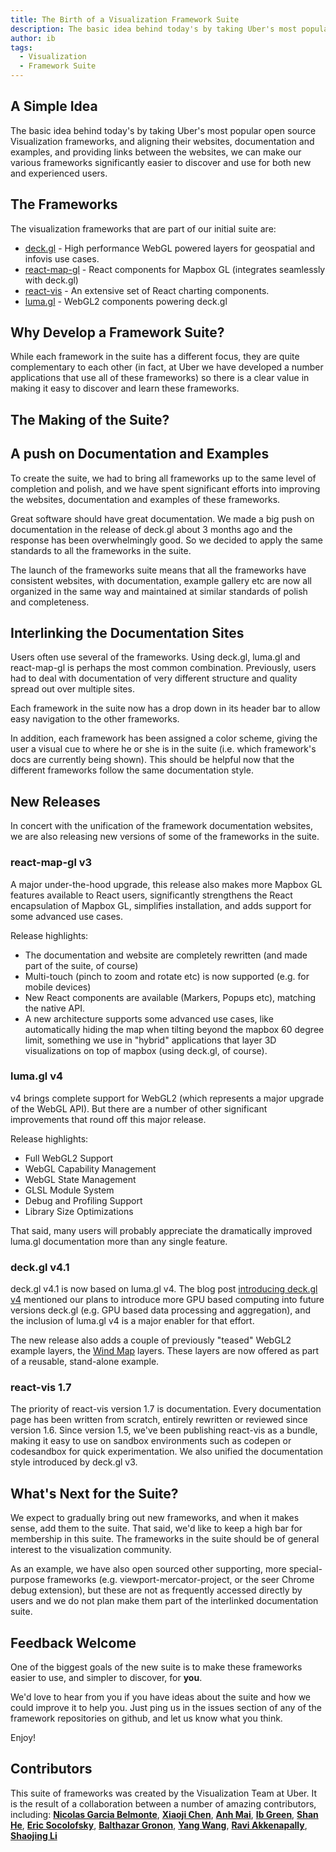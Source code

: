 ```yaml
---
title: The Birth of a Visualization Framework Suite
description: The basic idea behind today's by taking Uber's most popular open source Visualization frameworks, and aligning their websites, documentation and examples, and providing links between the websites, we can make our various frameworks significantly easier to discover and use for both new and experienced users.
author: ib
tags:
  - Visualization
  - Framework Suite
---
```


## A Simple Idea

The basic idea behind today's by taking Uber's most popular open source Visualization frameworks, and aligning their websites, documentation and examples, and providing links between the websites, we can make our various frameworks significantly easier to discover and use for both new and experienced users.


## The Frameworks

The visualization frameworks that are part of our initial suite are:

* [deck.gl](https://uber.github.io/deck.gl/) - High performance WebGL powered layers for geospatial and infovis use cases.
* [react-map-gl](https://uber.github.io/react-map-gl/) - React components for Mapbox GL (integrates seamlessly with deck.gl)
* [react-vis](https://uber.github.io/react-vis) - An extensive set of React charting components.
* [luma.gl](https://uber.github.io/luma.gl) - WebGL2 components powering deck.gl


## Why Develop a Framework Suite?

While each framework in the suite has a different focus, they are quite complementary to each other (in fact, at Uber we have developed a number applications that use all of these frameworks) so there is a clear value in making it easy to discover and learn these frameworks.


## The Making of the Suite?

## A push on Documentation and Examples

To create the suite, we had to bring all frameworks up to the same level of completion and polish, and we have spent significant efforts into improving the websites, documentation and examples of these frameworks.

Great software should have great documentation. We made a big push on documentation in the release of deck.gl about 3 months ago and the response has been overwhelmingly good. So we decided to apply the same standards to all the frameworks in the suite.

The launch of the frameworks suite means that all the frameworks have consistent websites, with documentation, example gallery etc are now all organized in the same way and maintained at similar standards of polish and completeness.


## Interlinking the Documentation Sites

Users often use several of the frameworks. Using deck.gl, luma.gl and react-map-gl is perhaps the most common combination. Previously, users had to deal with documentation of very different structure and quality spread out over multiple sites.

Each framework in the suite now has a drop down in its header bar to allow easy navigation to the other frameworks.

In addition, each framework has been assigned a color scheme, giving the user a visual cue to where he or she is in the suite (i.e. which framework's docs are currently being shown). This should be helpful now that the different frameworks follow the same documentation style.



## New Releases

In concert with the unification of the framework documentation websites, we are also releasing new versions of some of the frameworks in the suite.


### react-map-gl v3

A major under-the-hood upgrade, this release also makes more Mapbox GL features available to React users, significantly strengthens the React encapsulation of Mapbox GL, simplifies installation, and adds support for some advanced use cases.

Release highlights:
* The documentation and website are completely rewritten (and made part of the suite, of course)
* Multi-touch (pinch to zoom and rotate etc) is now supported (e.g. for mobile devices)
* New React components are available (Markers, Popups etc), matching the native API.
* A new architecture supports some advanced use cases, like automatically hiding the map when tilting beyond the mapbox 60 degree limit, something we use in "hybrid" applications that layer 3D visualizations on top of mapbox (using deck.gl, of course).


### luma.gl v4

v4 brings complete support for WebGL2 (which represents a major upgrade of the WebGL API). But there are a number of other significant improvements that round off this major release.

Release highlights:
* Full WebGL2 Support
* WebGL Capability Management
* WebGL State Management
* GLSL Module System
* Debug and Profiling Support
* Library Size Optimizations

That said, many users will probably appreciate the dramatically improved luma.gl documentation more than any single feature.


### deck.gl v4.1

deck.gl v4.1 is now based on luma.gl v4. The blog post [introducing deck.gl v4](http://uber.github.io/deck.gl/blog/2017/introducing-deckgl-v4) mentioned our plans to introduce more GPU based computing into future versions deck.gl (e.g. GPU based data processing and aggregation), and the inclusion of luma.gl v4 is a major enabler for that effort.

The new release also  adds a couple of previously "teased" WebGL2 example layers, the [Wind Map](http://uber.github.io/deck.gl/blog/2017/wind-map) layers. These layers are now offered as part of a reusable, stand-alone example.


### react-vis 1.7

The priority of react-vis version 1.7 is documentation. Every documentation page has been written from scratch, entirely rewritten or reviewed since version 1.6. Since version 1.5, we've been publishing react-vis as a bundle, making it easy to use on sandbox environments such as codepen or codesandbox for quick experimentation. We also unified the documentation style introduced by deck.gl v3.


## What's Next for the Suite?

We expect to gradually bring out new frameworks, and when it makes sense, add them to the suite. That said, we'd like to keep a high bar for membership in this suite. The frameworks in the suite should be of general interest to the visualization community.

As an example, we have also open sourced other supporting, more special-purpose frameworks (e.g. viewport-mercator-project, or the seer Chrome debug extension), but these are not as frequently accessed directly by users and we do not plan make them part of the interlinked documentation suite.


## Feedback Welcome

One of the biggest goals of the new suite is to make these frameworks easier to use, and simpler to discover, for **you**.

We'd love to hear from you if you have ideas about the suite and how we could improve it to help you. Just ping us in the issues section of any of the framework repositories on github, and let us know what you think.

Enjoy!

## Contributors

This suite of frameworks was created by the Visualization Team at Uber. It is the result of a collaboration between a number of amazing contributors, including:
[**Nicolas Garcia Belmonte**](https://github.com/philogb),
[**Xiaoji Chen**](https://github.com/Pessimistress),
[**Anh Mai**](https://github.com/abmai),
[**Ib Green**](https://github.com/ibgreen),
[**Shan He**](https://github.com/heshan0131),
[**Eric Socolofsky**](https://github.com/ericsoco),
[**Balthazar Gronon**](https://github.com/apercu),
[**Yang Wang**](https://github.com/gnavvy),
[**Ravi Akkenapally**](https://github.com/1chandu),
[**Shaojing Li**](https://github.com/shaojingli)



